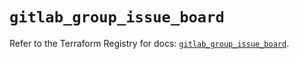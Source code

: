 # `gitlab_group_issue_board`

Refer to the Terraform Registry for docs: [`gitlab_group_issue_board`](https://registry.terraform.io/providers/gitlabhq/gitlab/18.1.0/docs/resources/group_issue_board).
